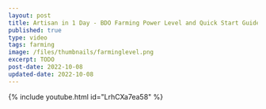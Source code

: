 ```yaml
---
layout: post
title: Artisan in 1 Day - BDO Farming Power Level and Quick Start Guide
published: true
type: video
tags: farming
image: /files/thumbnails/farminglevel.png
excerpt: TODO
post-date: 2022-10-08
updated-date: 2022-10-08
---
```



{% include youtube.html id="LrhCXa7ea58" %}